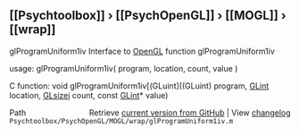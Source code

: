 ## [[Psychtoolbox]] &#8250; [[PsychOpenGL]] &#8250; [[MOGL]] &#8250; [[wrap]]

glProgramUniform1iv  Interface to [OpenGL](OpenGL) function glProgramUniform1iv  
  
usage:  glProgramUniform1iv( program, location, count, value )  
  
C function:  void glProgramUniform1iv[(GLuint]((GLuint) program, [GLint](GLint) location, [GLsizei](GLsizei) count, const [GLint](GLint)\* value)  




<div class="code_header" style="text-align:right;">
  <span style="float:left;">Path&nbsp;&nbsp;</span> <span class="counter">Retrieve <a href=
  "https://raw.github.com/Psychtoolbox-3/Psychtoolbox-3/beta/Psychtoolbox/PsychOpenGL/MOGL/wrap/glProgramUniform1iv.m">current version from GitHub</a> | View <a href=
  "https://github.com/Psychtoolbox-3/Psychtoolbox-3/commits/beta/Psychtoolbox/PsychOpenGL/MOGL/wrap/glProgramUniform1iv.m">changelog</a></span>
</div>
<div class="code">
  <code>Psychtoolbox/PsychOpenGL/MOGL/wrap/glProgramUniform1iv.m</code>
</div>

